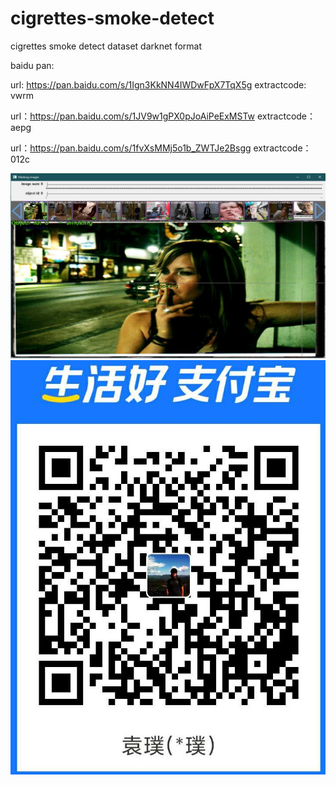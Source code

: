 # cigrettes-smoke-detect
cigrettes smoke detect dataset
darknet format 


baidu pan:


url: https://pan.baidu.com/s/1Ign3KkNN4IWDwFpX7TqX5g 
extractcode: vwrm

url：https://pan.baidu.com/s/1JV9w1gPX0pJoAiPeExMSTw 
extractcode：aepg

url：https://pan.baidu.com/s/1fvXsMMj5o1b_ZWTJe2Bsgg 
extractcode：012c


![image](https://raw.githubusercontent.com/ald2004/cigrettes-smoke-detect/master/Untitled.png)
![image](https://raw.githubusercontent.com/ald2004/cigrettes-smoke-detect/master/alipay.jpg)
